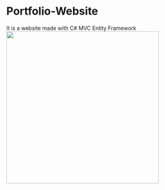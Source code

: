 # Portfolio-Website
It is a website made with C# MVC Entity Framework
<img src="![Screenshot_1](https://user-images.githubusercontent.com/46827580/154105499-352cefc1-29c5-4a67-8536-1d3b074e1843.png)" width=400>
